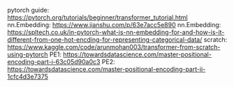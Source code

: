 pytorch guide: https://pytorch.org/tutorials/beginner/transformer_tutorial.html
nn.Embedding: https://www.jianshu.com/p/63e7acc5e890
nn.Embedding: https://spltech.co.uk/in-pytorch-what-is-nn-embedding-for-and-how-is-it-different-from-one-hot-encding-for-representing-categorical-data/
scratch: https://www.kaggle.com/code/arunmohan003/transformer-from-scratch-using-pytorch
PE1: https://towardsdatascience.com/master-positional-encoding-part-i-63c05d90a0c3
PE2: https://towardsdatascience.com/master-positional-encoding-part-ii-1cfc4d3e7375